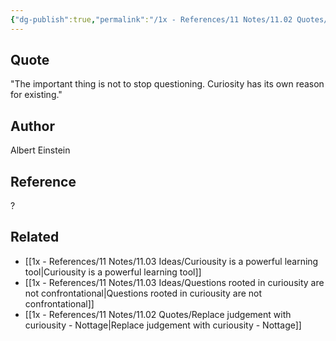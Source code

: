 ```yaml
---
{"dg-publish":true,"permalink":"/1x - References/11 Notes/11.02 Quotes/The important thing is not to stop questioning. Curiosity has its own reason for existing - Albert Einstein/","title":"The important thing is not to stop questioning. Curiosity has its own reason for existing - Albert Einstein","noteIcon":""}
---
```



## Quote
"The important thing is not to stop questioning. Curiosity has its own reason for existing."


## Author
Albert Einstein

## Reference
?

## Related
- [[1x - References/11 Notes/11.03 Ideas/Curiousity is a powerful learning tool\|Curiousity is a powerful learning tool]]
- [[1x - References/11 Notes/11.03 Ideas/Questions rooted in curiousity are not confrontational\|Questions rooted in curiousity are not confrontational]]
- [[1x - References/11 Notes/11.02 Quotes/Replace judgement with curiousity - Nottage\|Replace judgement with curiousity - Nottage]]
